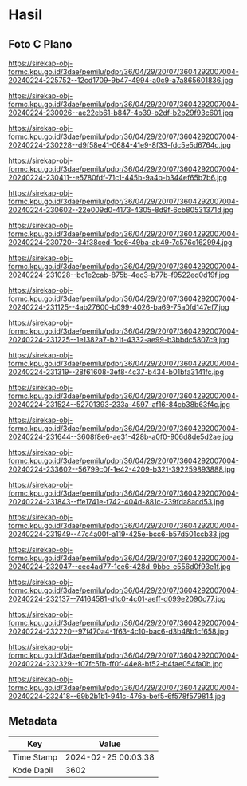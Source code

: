 # Hasil

## Foto C Plano

https://sirekap-obj-formc.kpu.go.id/3dae/pemilu/pdpr/36/04/29/20/07/3604292007004-20240224-225752--12cd1709-9b47-4994-a0c9-a7a865601836.jpg

https://sirekap-obj-formc.kpu.go.id/3dae/pemilu/pdpr/36/04/29/20/07/3604292007004-20240224-230026--ae22eb61-b847-4b39-b2df-b2b29f93c601.jpg

https://sirekap-obj-formc.kpu.go.id/3dae/pemilu/pdpr/36/04/29/20/07/3604292007004-20240224-230228--d9f58e41-0684-41e9-8f33-fdc5e5d6764c.jpg

https://sirekap-obj-formc.kpu.go.id/3dae/pemilu/pdpr/36/04/29/20/07/3604292007004-20240224-230411--e5780fdf-71c1-445b-9a4b-b344ef65b7b6.jpg

https://sirekap-obj-formc.kpu.go.id/3dae/pemilu/pdpr/36/04/29/20/07/3604292007004-20240224-230602--22e009d0-4173-4305-8d9f-6cb80531371d.jpg

https://sirekap-obj-formc.kpu.go.id/3dae/pemilu/pdpr/36/04/29/20/07/3604292007004-20240224-230720--34f38ced-1ce6-49ba-ab49-7c576c162994.jpg

https://sirekap-obj-formc.kpu.go.id/3dae/pemilu/pdpr/36/04/29/20/07/3604292007004-20240224-231028--bc1e2cab-875b-4ec3-b77b-f9522ed0d19f.jpg

https://sirekap-obj-formc.kpu.go.id/3dae/pemilu/pdpr/36/04/29/20/07/3604292007004-20240224-231125--4ab27600-b099-4026-ba69-75a0fd147ef7.jpg

https://sirekap-obj-formc.kpu.go.id/3dae/pemilu/pdpr/36/04/29/20/07/3604292007004-20240224-231225--1e1382a7-b21f-4332-ae99-b3bbdc5807c9.jpg

https://sirekap-obj-formc.kpu.go.id/3dae/pemilu/pdpr/36/04/29/20/07/3604292007004-20240224-231319--28f61608-3ef8-4c37-b434-b01bfa3141fc.jpg

https://sirekap-obj-formc.kpu.go.id/3dae/pemilu/pdpr/36/04/29/20/07/3604292007004-20240224-231524--52701393-233a-4597-af16-84cb38b63f4c.jpg

https://sirekap-obj-formc.kpu.go.id/3dae/pemilu/pdpr/36/04/29/20/07/3604292007004-20240224-231644--3608f8e6-ae31-428b-a0f0-906d8de5d2ae.jpg

https://sirekap-obj-formc.kpu.go.id/3dae/pemilu/pdpr/36/04/29/20/07/3604292007004-20240224-233602--56799c0f-1e42-4209-b321-392259893888.jpg

https://sirekap-obj-formc.kpu.go.id/3dae/pemilu/pdpr/36/04/29/20/07/3604292007004-20240224-231843--ffe1741e-f742-404d-881c-239fda8acd53.jpg

https://sirekap-obj-formc.kpu.go.id/3dae/pemilu/pdpr/36/04/29/20/07/3604292007004-20240224-231949--47c4a00f-a119-425e-bcc6-b57d501ccb33.jpg

https://sirekap-obj-formc.kpu.go.id/3dae/pemilu/pdpr/36/04/29/20/07/3604292007004-20240224-232047--cec4ad77-1ce6-428d-9bbe-e556d0f93e1f.jpg

https://sirekap-obj-formc.kpu.go.id/3dae/pemilu/pdpr/36/04/29/20/07/3604292007004-20240224-232137--74164581-d1c0-4c01-aeff-d099e2090c77.jpg

https://sirekap-obj-formc.kpu.go.id/3dae/pemilu/pdpr/36/04/29/20/07/3604292007004-20240224-232220--97f470a4-1f63-4c10-bac6-d3b48b1cf658.jpg

https://sirekap-obj-formc.kpu.go.id/3dae/pemilu/pdpr/36/04/29/20/07/3604292007004-20240224-232329--f07fc5fb-ff0f-44e8-bf52-b4fae054fa0b.jpg

https://sirekap-obj-formc.kpu.go.id/3dae/pemilu/pdpr/36/04/29/20/07/3604292007004-20240224-232418--69b2b1b1-941c-476a-bef5-6f578f579814.jpg


## Metadata

| Key        | Value               |
| ---------- | ------------------- |
| Time Stamp | 2024-02-25 00:03:38 |
| Kode Dapil | 3602                |



